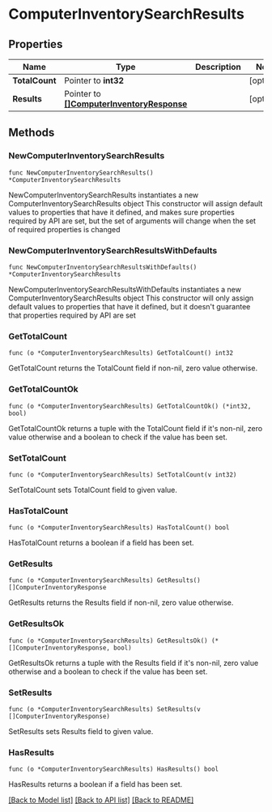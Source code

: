 # ComputerInventorySearchResults

## Properties

Name | Type | Description | Notes
------------ | ------------- | ------------- | -------------
**TotalCount** | Pointer to **int32** |  | [optional] 
**Results** | Pointer to [**[]ComputerInventoryResponse**](ComputerInventoryResponse.md) |  | [optional] 

## Methods

### NewComputerInventorySearchResults

`func NewComputerInventorySearchResults() *ComputerInventorySearchResults`

NewComputerInventorySearchResults instantiates a new ComputerInventorySearchResults object
This constructor will assign default values to properties that have it defined,
and makes sure properties required by API are set, but the set of arguments
will change when the set of required properties is changed

### NewComputerInventorySearchResultsWithDefaults

`func NewComputerInventorySearchResultsWithDefaults() *ComputerInventorySearchResults`

NewComputerInventorySearchResultsWithDefaults instantiates a new ComputerInventorySearchResults object
This constructor will only assign default values to properties that have it defined,
but it doesn't guarantee that properties required by API are set

### GetTotalCount

`func (o *ComputerInventorySearchResults) GetTotalCount() int32`

GetTotalCount returns the TotalCount field if non-nil, zero value otherwise.

### GetTotalCountOk

`func (o *ComputerInventorySearchResults) GetTotalCountOk() (*int32, bool)`

GetTotalCountOk returns a tuple with the TotalCount field if it's non-nil, zero value otherwise
and a boolean to check if the value has been set.

### SetTotalCount

`func (o *ComputerInventorySearchResults) SetTotalCount(v int32)`

SetTotalCount sets TotalCount field to given value.

### HasTotalCount

`func (o *ComputerInventorySearchResults) HasTotalCount() bool`

HasTotalCount returns a boolean if a field has been set.

### GetResults

`func (o *ComputerInventorySearchResults) GetResults() []ComputerInventoryResponse`

GetResults returns the Results field if non-nil, zero value otherwise.

### GetResultsOk

`func (o *ComputerInventorySearchResults) GetResultsOk() (*[]ComputerInventoryResponse, bool)`

GetResultsOk returns a tuple with the Results field if it's non-nil, zero value otherwise
and a boolean to check if the value has been set.

### SetResults

`func (o *ComputerInventorySearchResults) SetResults(v []ComputerInventoryResponse)`

SetResults sets Results field to given value.

### HasResults

`func (o *ComputerInventorySearchResults) HasResults() bool`

HasResults returns a boolean if a field has been set.


[[Back to Model list]](../README.md#documentation-for-models) [[Back to API list]](../README.md#documentation-for-api-endpoints) [[Back to README]](../README.md)


